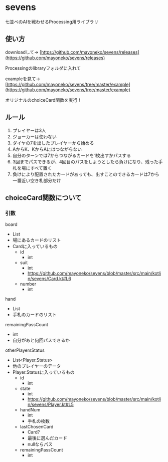# sevens

七並べのAIを戦わせるProcessing用ライブラリ

## 使い方

downloadして→ [https://github.com/mayoneko/sevens/releases](https://github.com/mayoneko/sevens/releases)

Processingのlibraryフォルダに入れて

exampleを見て→ [https://github.com/mayoneko/sevens/tree/master/example](https://github.com/mayoneko/sevens/tree/master/example)

オリジナルのchoiceCard関数を実行！

## ルール

1. プレイヤーは3人
2. ジョーカーは使わない
3. ダイヤの7を出したプレイヤーから始める
4. AからK、KからAにはつながらない
5. 自分のターンでは7からつながるカードを1枚出すかパスする
6. 3回までパスできるが、4回目のパスをしようとしたら負けになり、残った手札を場にすべて置く
7. 負けにより配置されたカードがあっても、出すことのできるカードは7から一番近い空き札部分だけ

## choiceCard関数について

### 引数

board
- List<Card>
- 場にあるカードのリスト
- Cardに入っているもの
  - id
    - int
  - suit
    - int
    - https://github.com/mayoneko/sevens/blob/master/src/main/kotlin/sevens/Card.kt#L6
  - number
    - int
  
hand
- List<Card>
- 手札のカードのリスト
  
remainingPassCount
- int
- 自分があと何回パスできるか

otherPlayersStatus
- List<Player.Status>
- 他のプレイヤーのデータ
- Player.Statusに入っているもの
  - id
    - int
  - state
    - int
    - https://github.com/mayoneko/sevens/blob/master/src/main/kotlin/sevens/Player.kt#L5
  - handNum
    - int
    - 手札の枚数
  - lastChosenCard
    - Card?
    - 最後に選んだカード
    - nullならパス
  - remainingPassCount
    - int
   
